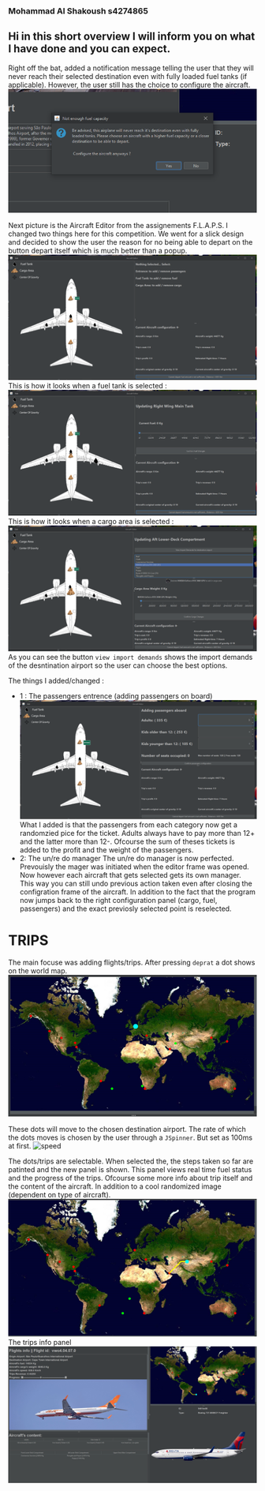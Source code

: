 ### Mohammad Al Shakoush s4274865

## Hi in this short overview I will inform you on what I have done and you can expect.

Right off the bat, added a notification message telling the user that they will never reach their selected destination even with fully loaded fuel tanks (if applicable). However,
the user still has the choice to configure the aircraft.
![Error1](images/readme/NotReachableError.PNG)

Next picture is the Aircraft Editor from the assignements F.L.A.P.S. I changed two things here for this competition.
We went for a slick design and decided to show the user the reason for no being able to depart on the button depart itself which is much better than a popup.
![Editor](images/readme/AircraftEditor.PNG)
This is how it looks when a fuel tank is selected :
![FuelTank](images/readme/FuelTankChosen.PNG)
This is how it looks when a cargo area is selected :
![cargo](images/readme/CragoAreaChosen.PNG)
As you can see the button `view import demands` shows the import demands of the desntination airport so the user can choose the best options.

The things I added/changed :

* 1 : The passengers entrence (adding passengers on board)
![Passengers](images/readme/PassengersChosen.PNG)
  What I added is that the passengers from each category now get a randomzied pice for the ticket. Adults always have to pay more than 12+ and the latter more than 12-.
  Ofcourse the sum of theses tickets is added to the profit and the weight of the passengers.
* 2: The un/re do manager
  The un/re do manager is now perfected. Prevouisly the mager was initiated when the editor frame was opened. Now however each aircraft that gets selected gets its own manager.   This way you can still undo previous action taken even after closing the configration frame of the aircraft. In addition to the fact that the program now jumps back to the right configuration panel (cargo, fuel, passengers) and the exact previosly selected point is reselected.
  
# TRIPS
The main focuse was adding flights/trips. After pressing `deprat` a dot shows on the world map. 
![trips](images/readme/Trips.PNG)

These dots will move to the chosen destination airport. The rate of which the dots moves is chosen by the user through a `JSpinner`. But set as 100ms at first.
![speed](main/images/readme/newSpeed.PNG)

The dots/trips are selectable. When selected the, the steps taken so far are patinted and the new panel is shown. This panel views real time fuel status and the progress of the 
trips. Ofcourse some more info about trip itself and the content of the aircraft. In addition to a cool randomized image (dependent on type of aircraft).
![](images/readme/TripDotChosen.PNG)
The trips info panel
![](images/readme/TripChosen.PNG)
